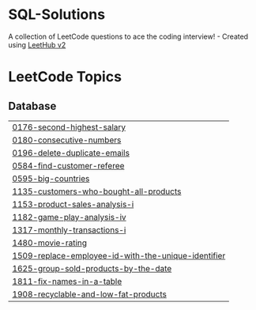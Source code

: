 # SQL-Solutions
A collection of LeetCode questions to ace the coding interview! - Created using [LeetHub v2](https://github.com/arunbhardwaj/LeetHub-2.0)

<!---LeetCode Topics Start-->
# LeetCode Topics
## Database
|  |
| ------- |
| [0176-second-highest-salary](https://github.com/Govind-Shukla-Space/SQL-Solutions/tree/master/0176-second-highest-salary) |
| [0180-consecutive-numbers](https://github.com/Govind-Shukla-Space/SQL-Solutions/tree/master/0180-consecutive-numbers) |
| [0196-delete-duplicate-emails](https://github.com/Govind-Shukla-Space/SQL-Solutions/tree/master/0196-delete-duplicate-emails) |
| [0584-find-customer-referee](https://github.com/Govind-Shukla-Space/SQL-Solutions/tree/master/0584-find-customer-referee) |
| [0595-big-countries](https://github.com/Govind-Shukla-Space/SQL-Solutions/tree/master/0595-big-countries) |
| [1135-customers-who-bought-all-products](https://github.com/Govind-Shukla-Space/SQL-Solutions/tree/master/1135-customers-who-bought-all-products) |
| [1153-product-sales-analysis-i](https://github.com/Govind-Shukla-Space/SQL-Solutions/tree/master/1153-product-sales-analysis-i) |
| [1182-game-play-analysis-iv](https://github.com/Govind-Shukla-Space/SQL-Solutions/tree/master/1182-game-play-analysis-iv) |
| [1317-monthly-transactions-i](https://github.com/Govind-Shukla-Space/SQL-Solutions/tree/master/1317-monthly-transactions-i) |
| [1480-movie-rating](https://github.com/Govind-Shukla-Space/SQL-Solutions/tree/master/1480-movie-rating) |
| [1509-replace-employee-id-with-the-unique-identifier](https://github.com/Govind-Shukla-Space/SQL-Solutions/tree/master/1509-replace-employee-id-with-the-unique-identifier) |
| [1625-group-sold-products-by-the-date](https://github.com/Govind-Shukla-Space/SQL-Solutions/tree/master/1625-group-sold-products-by-the-date) |
| [1811-fix-names-in-a-table](https://github.com/Govind-Shukla-Space/SQL-Solutions/tree/master/1811-fix-names-in-a-table) |
| [1908-recyclable-and-low-fat-products](https://github.com/Govind-Shukla-Space/SQL-Solutions/tree/master/1908-recyclable-and-low-fat-products) |
<!---LeetCode Topics End-->